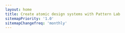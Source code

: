 ```yaml
---
layout: home
title: Create atomic design systems with Pattern Lab
sitemapPriority: '1.0'
sitemapChangefreq: 'monthly'
---
```

